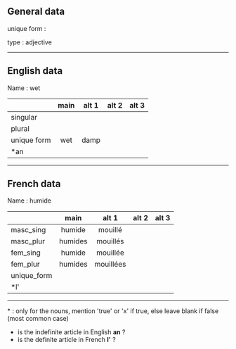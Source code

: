 ## General data

unique form :

type : adjective

---

## English data

Name : wet

|             | main | alt 1 | alt 2 | alt 3 |
| :---------- | :--: | :---: | :---: | ----- |
| singular    |      |       |       |       |
| plural      |      |       |       |       |
| unique form | wet  | damp  |       |       |
| \*an        |      |       |       |       |

---

## French data

Name : humide

|             |  main   |   alt 1   | alt 2 | alt 3 |
| :---------- | :-----: | :-------: | :---: | :---: |
| masc_sing   | humide  |  mouillé  |       |       |
| masc_plur   | humides | mouillés  |       |       |
| fem_sing    | humide  | mouillée  |       |       |
| fem_plur    | humides | mouillées |       |       |
| unique_form |         |           |       |       |
| \*l'        |         |           |       |       |

---

\* : only for the nouns, mention 'true' or 'x' if true, else leave blank if false (most common case)

- is the indefinite article in English **an** ?
- is the definite article in French **l'** ?
